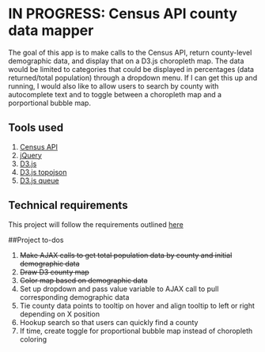 # IN PROGRESS: Census API county data mapper

The goal of this app is to make calls to the Census API, return county-level demographic data, and display that on a D3.js choropleth map. The data would be limited to categories that could be displayed in percentages (data returned/total population) through a dropdown menu. If I can get this up and running, I would also like to allow users to search by county with autocomplete text and to toggle between a choropleth map and a porportional bubble map.

## Tools used

1. [Census API](http://api.census.gov/data/)
2. [jQuery](http://jquery.com/)
3. [D3.js](https://d3js.org/)
4. [D3.js topojson](https://github.com/topojson/topojson/wiki/Gallery)
5. [D3.js queue](https://github.com/d3/d3-queue)

## Technical requirements

This project will follow the requirements outlined [here](https://github.com/ga-students/JS-NYC-6.27.17/blob/master/projects/final-project/final-project.md)

##Project to-dos

1. ~~Make AJAX calls to get total population data by county and initial demographic data~~
2. ~~Draw D3 county map~~
3. ~~Color map based on demographic data~~
4. Set up dropdown and pass value variable to AJAX call to pull corresponding demographic data
5. Tie county data points to tooltip on hover and align tooltip to left or right depending on X position
6. Hookup search so that users can quickly find a county
7. If time, create toggle for proportional bubble map instead of choropleth coloring
